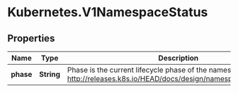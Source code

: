 # Kubernetes.V1NamespaceStatus

## Properties
Name | Type | Description | Notes
------------ | ------------- | ------------- | -------------
**phase** | **String** | Phase is the current lifecycle phase of the namespace. More info: http://releases.k8s.io/HEAD/docs/design/namespaces.md#phases | [optional] 


